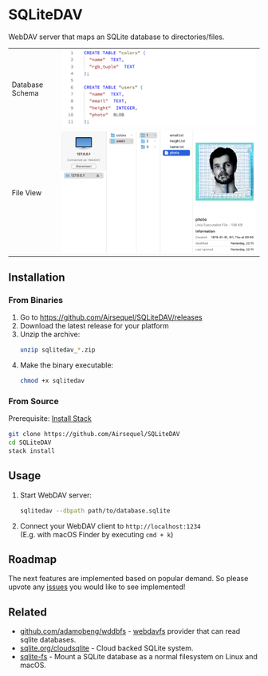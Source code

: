 # SQLiteDAV

WebDAV server that maps an SQLite database to directories/files.

| | |
---|---
Database Schema | ![SQL Schema Code](./images/2023-10-16t1031_sql.png)
File View | ![Screenshot of macOS Finder](./images/2023-10-17t2031_finder.png)


## Installation

### From Binaries

1. Go to https://github.com/Airsequel/SQLiteDAV/releases
1. Download the latest release for your platform
1. Unzip the archive:
    ```sh
    unzip sqlitedav_*.zip
    ```
1. Make the binary executable:
    ```sh
    chmod +x sqlitedav
    ```


### From Source

Prerequisite:
[Install Stack](https://docs.haskellstack.org/en/stable/#how-to-install-stack)

```sh
git clone https://github.com/Airsequel/SQLiteDAV
cd SQLiteDAV
stack install
```


## Usage

1. Start WebDAV server:
    ```sh
    sqlitedav --dbpath path/to/database.sqlite
    ```
2. Connect your WebDAV client to `http://localhost:1234` \
    (E.g. with macOS Finder by executing `cmd + k`)


## Roadmap

The next features are implemented based on popular demand.
So please upvote any [issues](https://github.com/Airsequel/SQLiteDAV/issues)
you would like to see implemented!


## Related

- [github.com/adamobeng/wddbfs][wddbfs] - [webdavfs] provider that can read sqlite databases.
- [sqlite.org/cloudsqlite][cloudsqlite] - Cloud backed SQLite system.
- [sqlite-fs] - Mount a SQLite database as a normal filesystem on Linux and macOS.

[sqlite-fs]: https://github.com/narumatt/sqlitefs
[cloudsqlite]: https://sqlite.org/cloudsqlite/doc/trunk/www/index.wiki
[wddbfs]: https://github.com/adamobeng/wddbfs
[webdavfs]: https://github.com/miquels/webdavfs
